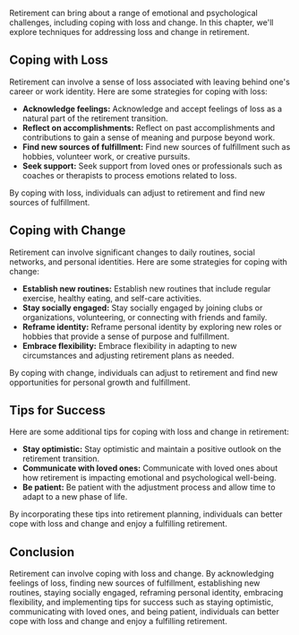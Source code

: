 
Retirement can bring about a range of emotional and psychological challenges, including coping with loss and change. In this chapter, we'll explore techniques for addressing loss and change in retirement.

Coping with Loss
----------------

Retirement can involve a sense of loss associated with leaving behind one's career or work identity. Here are some strategies for coping with loss:

* **Acknowledge feelings:** Acknowledge and accept feelings of loss as a natural part of the retirement transition.
* **Reflect on accomplishments:** Reflect on past accomplishments and contributions to gain a sense of meaning and purpose beyond work.
* **Find new sources of fulfillment:** Find new sources of fulfillment such as hobbies, volunteer work, or creative pursuits.
* **Seek support:** Seek support from loved ones or professionals such as coaches or therapists to process emotions related to loss.

By coping with loss, individuals can adjust to retirement and find new sources of fulfillment.

Coping with Change
------------------

Retirement can involve significant changes to daily routines, social networks, and personal identities. Here are some strategies for coping with change:

* **Establish new routines:** Establish new routines that include regular exercise, healthy eating, and self-care activities.
* **Stay socially engaged:** Stay socially engaged by joining clubs or organizations, volunteering, or connecting with friends and family.
* **Reframe identity:** Reframe personal identity by exploring new roles or hobbies that provide a sense of purpose and fulfillment.
* **Embrace flexibility:** Embrace flexibility in adapting to new circumstances and adjusting retirement plans as needed.

By coping with change, individuals can adjust to retirement and find new opportunities for personal growth and fulfillment.

Tips for Success
----------------

Here are some additional tips for coping with loss and change in retirement:

* **Stay optimistic:** Stay optimistic and maintain a positive outlook on the retirement transition.
* **Communicate with loved ones:** Communicate with loved ones about how retirement is impacting emotional and psychological well-being.
* **Be patient:** Be patient with the adjustment process and allow time to adapt to a new phase of life.

By incorporating these tips into retirement planning, individuals can better cope with loss and change and enjoy a fulfilling retirement.

Conclusion
----------

Retirement can involve coping with loss and change. By acknowledging feelings of loss, finding new sources of fulfillment, establishing new routines, staying socially engaged, reframing personal identity, embracing flexibility, and implementing tips for success such as staying optimistic, communicating with loved ones, and being patient, individuals can better cope with loss and change and enjoy a fulfilling retirement.

